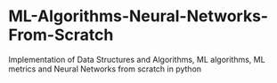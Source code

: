 # ML-Algorithms-Neural-Networks-From-Scratch
Implementation of Data Structures and Algorithms, ML algorithms, ML metrics and Neural Networks from scratch in python
